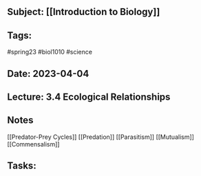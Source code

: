 ## Subject: [[Introduction to Biology]]
## Tags:
#spring23 #biol1010 #science 
## Date: 2023-04-04
## Lecture: 3.4 Ecological Relationships

## Notes
[[Predator-Prey Cycles]]
[[Predation]]
[[Parasitism]]
[[Mutualism]]
[[Commensalism]]

## Tasks: